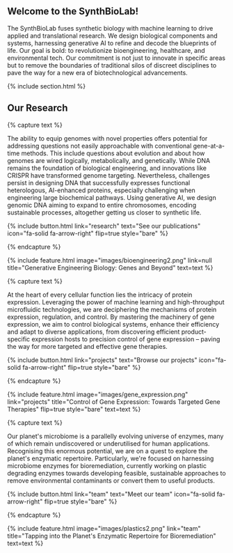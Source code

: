 ---
---

## Welcome to the SynthBioLab!

The SynthBioLab fuses synthetic biology with machine learning to drive applied and translational research. We design biological components and systems, harnessing generative AI to refine and decode the blueprints of life. Our goal is bold: to revolutionize bioengineering, healthcare, and environmental tech. Our commitment is not just to innovate in specific areas but to remove the boundaries of traditional silos of discreet disciplines to pave the way for a new era of biotechnological advancements.

<!-- {%
  include button.html
  type="docs"
  link="https://greene-lab.gitbook.io/lab-website-template-docs"
%}
{%
  include button.html
  type="github"
  text="On GitHub"
  link="greenelab/lab-website-template"
%} -->

{% include section.html %}

## Our Research

{% capture text %}

The ability to equip genomes with novel properties offers potential for addressing questions not easily approachable with conventional gene-at-a-time methods. This include questions about evolution and about how genomes are wired logically, metabolically, and genetically. While DNA remains the foundation of biological engineering, and innovations like CRISPR have transformed genome targeting. Nevertheless, challenges persist in designing DNA that successfully expresses functional heterologous, AI-enhanced proteins, especially challenging when engineering large biochemical pathways. Using generative AI, we design genomic DNA aiming to expand to entire chromosomes, encoding sustainable processes, altogether getting us closer to synthetic life. 

{%
  include button.html
  link="research"
  text="See our publications"
  icon="fa-solid fa-arrow-right"
  flip=true
  style="bare"
%}

{% endcapture %}

{%
  include feature.html
  image="images/bioengineering2.png"
  link=null
  title="Generative Engineering Biology: Genes and Beyond"
  text=text
%}

{% capture text %}

At the heart of every cellular function lies the intricacy of protein expression. Leveraging the power of machine learning and high-throughput microfluidic technologies, we are deciphering the mechanisms of protein expression, regulation, and control. By mastering the machinery of gene expression, we aim to control biological systems, enhance their efficiency and adapt to diverse applications, from discovering efficient product-specific expression hosts to precision control of gene expression – paving the way for more targeted and effective gene therapies.

{%
  include button.html
  link="projects"
  text="Browse our projects"
  icon="fa-solid fa-arrow-right"
  flip=true
  style="bare"
%}

{% endcapture %}

{%
  include feature.html
  image="images/gene_expression.png"
  link="projects"
  title="Control of Gene Expression: Towards Targeted Gene Therapies"
  flip=true
  style="bare"
  text=text
%}

{% capture text %}

Our planet's microbiome is a parallelly evolving universe of enzymes, many of which remain undiscovered or underutilised for human applications. Recognising this enormous potential, we are on a quest to explore the planet's enzymatic repertoire. Particularly, we're focused on harnessing microbiome enzymes for bioremediation, currently working on plastic degrading enzymes towards developing feasible, sustainable approaches to remove environmental contaminants or convert them to useful products.


{%
  include button.html
  link="team"
  text="Meet our team"
  icon="fa-solid fa-arrow-right"
  flip=true
  style="bare"
%}

{% endcapture %}

{%
  include feature.html
  image="images/plastics2.png"
  link="team"
  title="Tapping into the Planet's Enzymatic Repertoire for Bioremediation"
  text=text
%}
